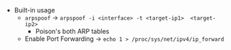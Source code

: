 - Built-in usage
	- `arpspoof` -> `arpspoof -i <interface> -t <target-ip1>  <target-ip2>`
		- Poison's both ARP tables
	- Enable Port Forwarding -> `echo 1 > /proc/sys/net/ipv4/ip_forward`
